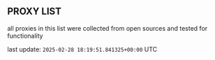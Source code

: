 ## PROXY LIST

all proxies in this list were collected from open sources and tested for functionality

last update: `2025-02-28 18:19:51.841325+00:00` UTC